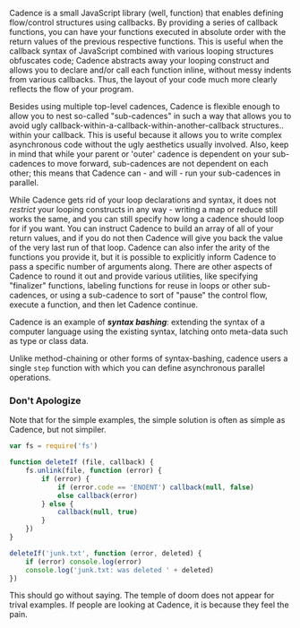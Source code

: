 Cadence is a small JavaScript library (well, function) that enables defining
flow/control structures using callbacks. By providing a series of callback
functions, you can have your functions executed in absolute order with the
return values of the previous respective functions. This is useful when the
callback syntax of JavaScript combined with various looping structures
obfuscates code; Cadence abstracts away your looping construct and allows you to
declare and/or call each function inline, without messy indents from various
callbacks. Thus, the layout of your code much more clearly reflects the flow of
your program.

Besides using multiple top-level cadences, Cadence is flexible enough to allow
you to nest so-called "sub-cadences" in such a way that allows you to avoid ugly
callback-within-a-callback-within-another-callback structures.. within your
callback. This is useful because it allows you to write complex asynchronous
code without the ugly aesthetics usually involved. Also, keep in mind that while
your parent or 'outer' cadence is dependent on your sub-cadences to move
forward, sub-cadences are not dependent on each other; this means that Cadence
can - and will - run your sub-cadences in parallel.

While Cadence gets rid of your loop declarations and syntax, it does not
*restrict* your looping constructs in any way - writing a map or reduce still
works the same, and you can still specify how long a cadence should loop for if
you want. You can instruct Cadence to build an array of all of your return
values, and if you do not then Cadence will give you back the value of the very
last run of that loop. Cadence can also infer the arity of the functions you
provide it, but it is possible to explicitly inform Cadence to pass a specific
number of arguments along. There are other aspects of Cadence to round it out
and provide various utilities, like specifying "finalizer" functions, labeling
functions for reuse in loops or other sub-cadences, or using a sub-cadence to
sort of "pause" the control flow, execute a function, and then let Cadence
continue.

Cadence is an example of ***syntax bashing***: extending the syntax of a
computer language using the existing syntax, latching onto meta-data such as
type or class data.

Unlike method-chaining or other forms of syntax-bashing, cadence users a single
`step` function with which you can define asynchronous parallel operations.

### Don't Apologize

Note that for the simple examples, the simple solution is often as simple as
Cadence, but not simpiler.

```javascript
var fs = require('fs')

function deleteIf (file, callback) {
    fs.unlink(file, function (error) {
        if (error) {
            if (error.code == 'ENOENT') callback(null, false)
            else callback(error)
        } else {
            callback(null, true)
        }
    })
}

deleteIf('junk.txt', function (error, deleted) {
    if (error) console.log(error)
    console.log('junk.txt: was deleted ' + deleted)
})
```

This should go without saying. The temple of doom does not appear for trival
examples. If people are looking at Cadence, it is because they feel the pain.
